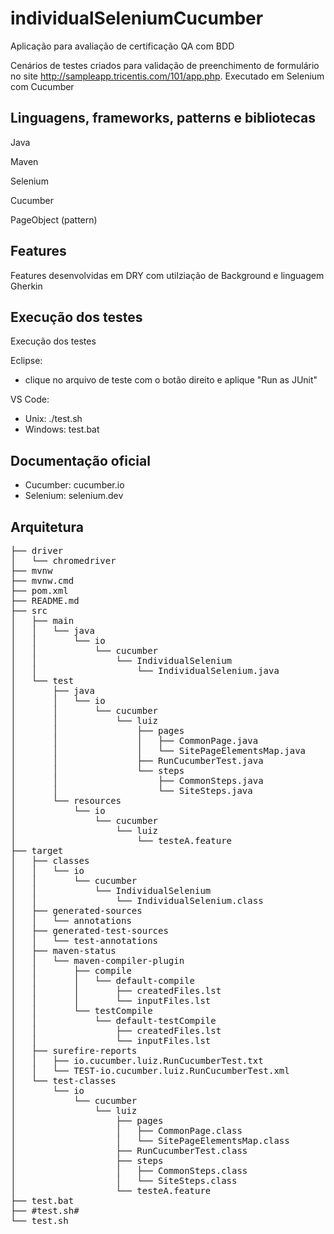 # individualSeleniumCucumber

Aplicação para avaliação de certificação QA com BDD<br>

Cenários de testes criados para validação de preenchimento de formulário no site http://sampleapp.tricentis.com/101/app.php. Executado em Selenium com Cucumber

## Linguagens, frameworks, patterns e bibliotecas
Java

Maven

Selenium

Cucumber

PageObject (pattern)

## Features
Features desenvolvidas em DRY com utilziação de Background e linguagem Gherkin


## Execução dos testes
Execução dos testes

Eclipse:
- clique no arquivo de teste com o botão direito e aplique "Run as JUnit"

VS Code:
- Unix: ./test.sh
- Windows: test.bat


## Documentação oficial
- Cucumber: cucumber.io
- Selenium: selenium.dev

## Arquitetura

<pre>
├── driver
│   └── chromedriver
├── mvnw
├── mvnw.cmd
├── pom.xml
├── README.md
├── src
│   ├── main
│   │   └── java
│   │       └── io
│   │           └── cucumber
│   │               └── IndividualSelenium
│   │                   └── IndividualSelenium.java
│   └── test
│       ├── java
│       │   └── io
│       │       └── cucumber
│       │           └── luiz
│       │               ├── pages
│       │               │   ├── CommonPage.java
│       │               │   └── SitePageElementsMap.java
│       │               ├── RunCucumberTest.java
│       │               └── steps
│       │                   ├── CommonSteps.java
│       │                   └── SiteSteps.java
│       └── resources
│           └── io
│               └── cucumber
│                   └── luiz
│                       └── testeA.feature
├── target
│   ├── classes
│   │   └── io
│   │       └── cucumber
│   │           └── IndividualSelenium
│   │               └── IndividualSelenium.class
│   ├── generated-sources
│   │   └── annotations
│   ├── generated-test-sources
│   │   └── test-annotations
│   ├── maven-status
│   │   └── maven-compiler-plugin
│   │       ├── compile
│   │       │   └── default-compile
│   │       │       ├── createdFiles.lst
│   │       │       └── inputFiles.lst
│   │       └── testCompile
│   │           └── default-testCompile
│   │               ├── createdFiles.lst
│   │               └── inputFiles.lst
│   ├── surefire-reports
│   │   ├── io.cucumber.luiz.RunCucumberTest.txt
│   │   └── TEST-io.cucumber.luiz.RunCucumberTest.xml
│   └── test-classes
│       └── io
│           └── cucumber
│               └── luiz
│                   ├── pages
│                   │   ├── CommonPage.class
│                   │   └── SitePageElementsMap.class
│                   ├── RunCucumberTest.class
│                   ├── steps
│                   │   ├── CommonSteps.class
│                   │   └── SiteSteps.class
│                   └── testeA.feature
├── test.bat
├── #test.sh#
└── test.sh
</pre>
